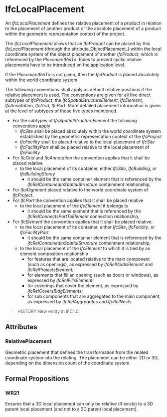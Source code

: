 # IfcLocalPlacement

An _IfcLocalPlacement_ defines the relative placement of a product in relation to the placement of another product or the absolute placement of a product within the geometric representation context of the project.

The _IfcLocalPlacement_ allows that an _IfcProduct_ can be placed by this _IfcLocalPlacement_ (through the attribute_ObjectPlacement_) within the local coordinate system of the object placement of another _IfcProduct_, which is referenced by the _PlacementRelTo_. Rules to prevent cyclic relative placements have to be introduced on the application level.

If the _PlacementRelTo_ is not given, then the _IfcProduct_ is placed absolutely within the world coordinate system.

The following conventions shall apply as default relative positions if the relative placement is used. The conventions are given for all five direct subtypes of _IfcProduct_, the _IfcSpatialStructureElement_, _IfcElement_, _IfcAnnotation_, _IfcGrid_, _IfcPort_. More detailed placement information is given at the level of subtypes of those five types mentioned.

* For the subtypes of _IfcSpatialStructureElement_ the following conventions apply
    * _IfcSite_ shall be placed absolutely within the world coordinate system established by the geometric representation context of the _IfcProject_
    * _IfcFacility_ shall be placed relative to the local placement of _IfcSite_
    * _IfcFacilityPart_ shall be placed relative to the local placement of _IfcFacility_
* For _IfcGrid_ and _IfcAnnotation_ the convention applies that it shall be placed relative
    *  to the local placement of its container, either _IfcSite_, _IfcBuilding_, or _IfcBuildingStorey_
        * it should be the same container element that is referenced by the _IfcRelContainedInSpatialStructure_ containment relationship,
*  For _IfcAlignment_ placed relative to the world coordinate system of _IfcProject_.
* For _IfcPort_ the convention applies that it shall be placed relative
    *  to the local placement of the _IfcElement_ it belongs to
        * it should be the same element that is referenced by the _IfcRelConnectsPortToElement_ connection relationship,
* For _IfcElement_ the convention applies that it shall be placed relative:
    *  to the local placement of its container, either _IfcSite_, _IfcFacility_, or _IfcFacilityPart_
        * it should be the same container element that is referenced by the _IfcRelContainedInSpatialStructure_ containment relationship,
    * to the local placement of the _IfcElement_ to which it is tied by an element composition relationship
        * for features that are located relative to the main component (such as openings), as expressed by _IfcRelVoidsElement_ and _IfcRelProjectsElement_;
        * for elements that fill an opening (such as doors or windows), as expressed by _IfcRelFillsElement_;
        * for coverings that cover the element, as expressed by _IfcRelCoversBldgElements_;
        * for sub components that are aggregated to the main component, as expressed by _IfcRelAggregates_ and _IfcRelNests_.

> HISTORY  New entity in IFC1.0.

## Attributes

### RelativePlacement
Geometric placement that defines the transformation from the related coordinate system into the relating. The placement can be either 2D or 3D, depending on the dimension count of the coordinate system.

## Formal Propositions

### WR21
Ensures that a 3D local placement can only be relative (if exists) to a 3D parent local placement (and not to a 2D parent local placement).
